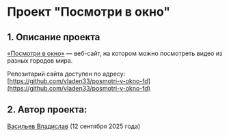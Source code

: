 # Проект "Посмотри в окно"

## 1. Описание проекта

[«Посмотри в окно»](https://vladen33.github.io/posmotri-v-okno-fd/) — веб-сайт, на котором можно посмотреть видео из разных городов мира.

Репозитарий сайта доступен по адресу: [https://github.com/vladen33/posmotri-v-okno-fd](https://github.com/vladen33/posmotri-v-okno-fd)


## 2. Автор проекта:
[Васильев Владислав](mailto:vladen33@gmail.com)
(12 сентября 2025 года)